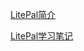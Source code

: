 [LitePal简介](https://www.jianshu.com/p/8035eb5da7a2)

[LitePal学习笔记](https://www.jianshu.com/p/bc68e763c7a2)
